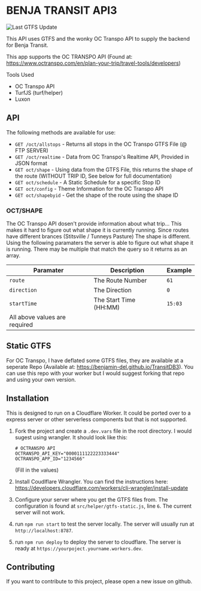 # BENJA TRANSIT API3

![Last GTFS Update](https://img.shields.io/badge/dynamic/json?url=https%3A%2F%2Fraw.githubusercontent.com%2FBenjamin-del%2FTransitDB3%2Fmain%2Fupdate.json&query=update&label=Last%20GTFS%20Update&color=red) 

This API uses GTFS and the wonky OC Transpo API to supply the backend for Benja Transit.

This app supports the OC TRANSPO API (Found at: https://www.octranspo.com/en/plan-your-trip/travel-tools/developers)

Tools Used
- OC Transpo API
- TurfJS (turf/helper)
- Luxon

## API
The following methods are available for use:
 - `GET /oct/allstops` - Returns all stops in the OC Transpo GTFS File (@ FTP SERVER)
 - `GET /oct/realtime` - Data from OC Transpo's Realtime API, Provided in JSON format
 - `GET oct/shape` - Using data from the GTFS File, this returns the shape of the route (WITHOUT TRIP ID, See below for full documentation)
 - `GET oct/schedule` - A Static Schedule for a specific Stop ID
 - `GET oct/config` - Theme Information for the OC Transpo API
 - `GET oct/shapebyid` - Get the shape of the route using the shape ID

### OCT/SHAPE

The OC Transpo API dosen't provide information about what trip... This makes it hard to figure out what shape it is currently running. Since routes have different brances (Stitsville / Tunneys Pasture) The shape is different. Using the following paramaters the server is able to figure out what shape it is running. There may be multiple that match the query so it returns as an array.

| Paramater     | Description              | Example           |
| ------------- | -------------------------| ----------------- |
| `route`       | The Route Number         | `61`              | 
| `direction`   | The Direction            | `0`               | 
| `startTime`   | The Start Time (HH:MM)   | `15:03`           |
| All above values are required                                |


## Static GTFS
For OC Transpo, I have deflated some GTFS files, they are available at a seperate Repo (Available at: https://benjamin-del.github.io/TransitDB3). You can use this repo with your worker but I would suggest forking that repo and using your own version.


## Installation
This is designed to run on a Cloudflare Worker. It could be ported over to a express server or other serverless components but that is not supported.

1. Fork the project and create a `.dev.vars` file in the root directory. I would sugest using wrangler. It should look like this:


    ```
    # OCTRANSPO API
    OCTRANSPO_API_KEY="0000111122223333444"
    OCTRANSPO_APP_ID="1234566"
    ```
    (Fill in the values)
    
2. Install Coudlflare Wrangler. You can find the instructions here: https://developers.cloudflare.com/workers/cli-wrangler/install-update

3. Configure your server where you get the GTFS files from. The configuration is found at `src/helper/gtfs-static.js`, line `6`. The current server will not work.

4. run `npm run start` to test the server locally. The server will usually run at `http://localhost:8787`.

5. run `npm run deploy` to deploy the server to cloudflare. The server is ready at  `https://yourpoject.yourname.workers.dev`.

## Contributing
If you want to contribute to this project, please open a new issue on github.
